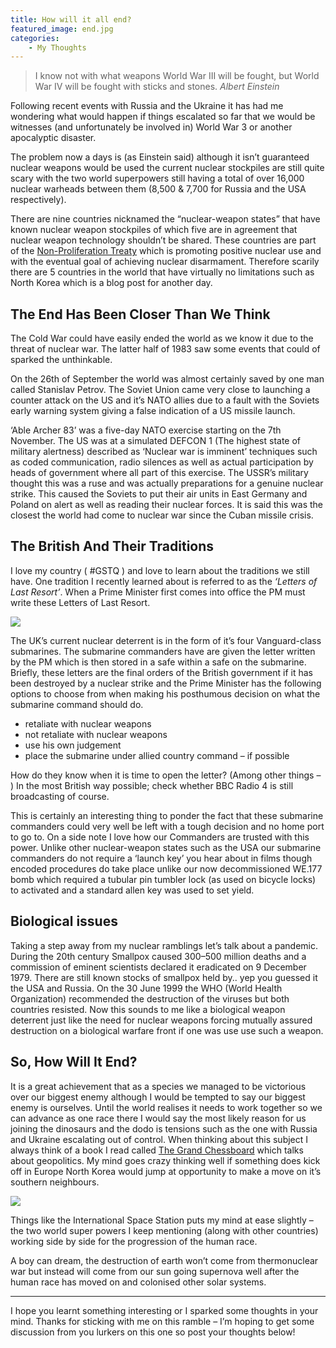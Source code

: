 ```yaml
---
title: How will it all end?
featured_image: end.jpg
categories:
    - My Thoughts
---
```

> I know not with what weapons World War III will be fought, but World War IV will be fought with sticks and stones. <cite>Albert Einstein</cite>

Following recent events with Russia and the Ukraine it has had me wondering what would happen if things escalated so far that we would be witnesses (and unfortunately be involved in) World War 3 or another apocalyptic disaster.

The problem now a days is (as Einstein said) although it isn’t guaranteed nuclear weapons would be used the current nuclear stockpiles are still quite scary with the two world superpowers still having a total of over 16,000 nuclear warheads between them (8,500 & 7,700 for Russia and the USA respectively).

There are nine countries nicknamed the “nuclear-weapon states” that have known nuclear weapon stockpiles of which five are in agreement that nuclear weapon technology shouldn’t be shared. These countries are part of the [Non-Proliferation Treaty](http://en.wikipedia.org/wiki/Nuclear_Non-Proliferation_Treaty) which is promoting positive nuclear use and with the eventual goal of achieving nuclear disarmament. Therefore scarily there are 5 countries in the world that have virtually no limitations such as North Korea which is a blog post for another day.

## The End Has Been Closer Than We Think

The Cold War could have easily ended the world as we know it due to the threat of nuclear war. The latter half of 1983 saw some events that could of sparked the unthinkable.

On the 26th of September the world was almost certainly saved by one man called Stanislav Petrov. The Soviet Union came very close to launching a counter attack on the US and it’s NATO allies due to a fault with the Soviets early warning system giving a false indication of a US missile launch.

‘Able Archer 83’ was a five-day NATO exercise starting on the 7th November. The US was at a simulated DEFCON 1 (The highest state of military alertness) described as ‘Nuclear war is imminent’ techniques such as coded communication, radio silences as well as actual participation by heads of government where all part of this exercise. The USSR’s military thought this was a ruse and was actually preparations for a genuine nuclear strike. This caused the Soviets to put their air units in East Germany and Poland on alert as well as reading their nuclear forces. It is said this was the closest the world had come to nuclear war since the Cuban missile crisis.

## The British And Their Traditions

I love my country ( #GSTQ ) and love to learn about the traditions we still have. One tradition I recently learned about is referred to as the _‘Letters of Last Resort’_. When a Prime Minister first comes into office the PM must write these Letters of Last Resort.

![](/images/uploads/2014/03/Vanguard.jpg)

The UK’s current nuclear deterrent is in the form of it’s four Vanguard-class submarines. The submarine commanders have are given the letter written by the PM which is then stored in a safe within a safe on the submarine. Briefly, these letters are the final orders of the British government if it has been destroyed by a nuclear strike and the Prime Minister has the following options to choose from when making his posthumous decision on what the submarine command should do.

- retaliate with nuclear weapons
- not retaliate with nuclear weapons
- use his own judgement
- place the submarine under allied country command – if possible

How do they know when it is time to open the letter? (Among other things – ) In the most British way possible; check whether BBC Radio 4 is still broadcasting of course.

This is certainly an interesting thing to ponder the fact that these submarine commanders could very well be left with a tough decision and no home port to go to. On a side note I love how our Commanders are trusted with this power. Unlike other nuclear-weapon states such as the USA our submarine commanders do not require a ‘launch key’ you hear about in films though encoded procedures do take place unlike our now decommissioned WE.177 bomb which required a tubular pin tumbler lock (as used on bicycle locks) to activated and a standard allen key was used to set yield.

## Biological issues

Taking a step away from my nuclear ramblings let’s talk about a pandemic. During the 20th century Smallpox caused 300–500 million deaths and a commission of eminent scientists declared it eradicated on 9 December 1979. There are still known stocks of smallpox held by.. yep you guessed it the USA and Russia. On the 30 June 1999 the WHO (World Health Organization) recommended the destruction of the viruses but both countries resisted. Now this sounds to me like a biological weapon deterrent just like the need for nuclear weapons forcing mutually assured destruction on a biological warfare front if one was use use such a weapon.

## So, How Will It End?

It is a great achievement that as a species we managed to be victorious over our biggest enemy although I would be tempted to say our biggest enemy is ourselves. Until the world realises it needs to work together so we can advance as one race there I would say the most likely reason for us joining the dinosaurs and the dodo is tensions such as the one with Russia and Ukraine escalating out of control. When thinking about this subject I always think of a book I read called [The Grand Chessboard](http://en.wikipedia.org/wiki/The_Grand_Chessboard) which talks about geopolitics. My mind goes crazy thinking well if something does kick off in Europe North Korea would jump at opportunity to make a move on it’s southern neighbours.

![](/images/uploads/2014/03/326775161_640.jpg)

Things like the International Space Station puts my mind at ease slightly – the two world super powers I keep mentioning (along with other countries) working side by side for the progression of the human race.

A boy can dream, the destruction of earth won’t come from thermonuclear war but instead will come from our sun going supernova well after the human race has moved on and colonised other solar systems.

___ 

I hope you learnt something interesting or I sparked some thoughts in your mind. Thanks for sticking with me on this ramble – I’m hoping to get some discussion from you lurkers on this one so post your thoughts below!